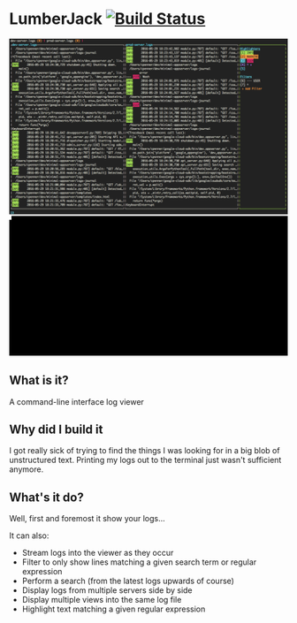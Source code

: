 # LumberJack [![Build Status](https://travis-ci.org/ChrisPenner/LumberJack.svg?branch=master)](https://travis-ci.org/ChrisPenner/LumberJack)
![screenshot](docs/screenshot.png)
![demo](docs/demo.gif)

## What is it?
A command-line interface log viewer

## Why did I build it
I got really sick of trying to find the things I was looking for in a big blob of unstructured text.
Printing my logs out to the terminal just wasn't sufficient anymore.

## What's it do?
Well, first and foremost it show your logs...

It can also:
- Stream logs into the viewer as they occur
- Filter to only show lines matching a given search term or regular expression
- Perform a search (from the latest logs upwards of course)
- Display logs from multiple servers side by side
- Display multiple views into the same log file
- Highlight text matching a given regular expression
